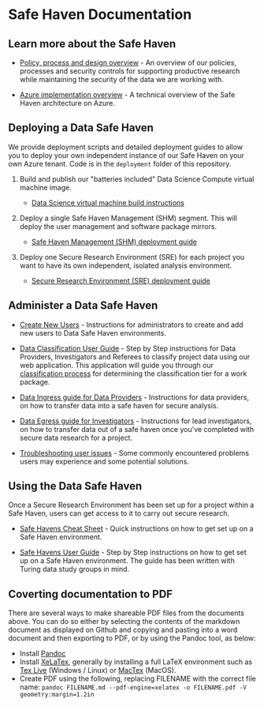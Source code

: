 # Safe Haven Documentation

## Learn more about the Safe Haven

  - [Policy, process and design overview](provider-overview.md) - An overview of our policies, processes and security controls for supporting productive research while maintaining the security of the data we are working with.

  - [Azure implementation overview](provider-azure-implementation-details.md) - A technical overview of the Safe Haven architecture on Azure.


## Deploying a Data Safe Haven

We provide deployment scripts and detailed deployment guides to allow you to deploy your own independent instance of our Safe Haven on your own Azure tenant. Code is in the `deployment` folder of this repository. 

1. Build and publish our "batteries included" Data Science Compute virtual machine image.

    - [Data Science virtual machine build instructions](../deployment/dsvm_images/README.md)

2. Deploy a single Safe Haven Management (SHM) segment. This will deploy the user management and software package mirrors.

    - [Safe Haven Management (SHM) deployment guide](deploy_shm_instructions.md)

3. Deploy one Secure Research Environment (SRE) for each project you want to have its own independent, isolated analysis environment.

    - [Secure Research Environment (SRE) deployment guide](deploy_sre_instructions.md)


## Administer a Data Safe Haven

  - [Create New Users](create_users.md) - Instructions for administrators to create and add new users to Data Safe Haven environments.

  - [Data Classification User Guide](safe_haven_webapp_user_guide.md) - Step by Step instructions for Data Providers, Investigators and Referees to classify project data using our web application. This application will guide you through our [classification process](tiersflowchart.pdf) for determining the classification tier for a work package.

  - [Data Ingress guide for Data Providers](provider-data-ingress.md) - Instructions for data providers, on how to transfer data into a safe haven for secure analysis.

  - [Data Egress guide for Investigators](investigator-data-egress.md) - Instructions for lead investigators, on how to transfer data out of a safe haven once you've completed with secure data research for a project.

  - [Troubleshooting user issues](troubleshooting_user_issues.md) - Some commonly encountered problems users may experience and some potential solutions.


## Using the Data Safe Haven

Once a Secure Research Environment has been set up for a project within a Safe Haven, users can get access to it to carry out secure research.

  - [Safe Havens Cheat Sheet](safe-haven-user-cheat-sheet.md) - Quick instructions on how to get set up on a Safe Haven environment.

  - [Safe Havens User Guide](safe_haven_user_guide.md) - Step by Step instructions on how to get set up on a Safe Haven environment. The guide has been written with Turing data study groups in mind. 


## Coverting documentation to PDF

There are several ways to make shareable PDF files from the documents above. You can do so either by selecting the contents of the markdown document as displayed on Github and copying and pasting into a word document and then exporting to PDF, or by using the Pandoc tool, as below:

  - Install [Pandoc](https://pandoc.org/installing.html)
  - Install [XeLaTex](http://xetex.sourceforge.net/), generally by installing a full LaTeX environment such as [Tex Live](http://www.tug.org/texlive/) (Windows / Linux) or [MacTex](http://www.tug.org/mactex/) (MacOS).
  - Create PDF using the following, replacing FILENAME with the correct file name: `pandoc FILENAME.md --pdf-engine=xelatex -o FILENAME.pdf -V geometry:margin=1.2in`
